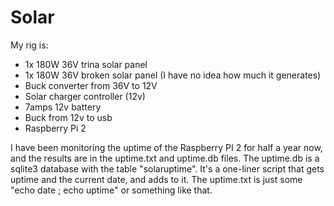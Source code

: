 # Solar
My rig is:
 - 1x 180W 36V trina solar panel
 - 1x 180W 36V broken solar panel (I have no idea how much it generates)
 - Buck converter from 36V to 12V
 - Solar charger controller (12v)
 - 7amps 12v battery
 - Buck from 12v to usb
 - Raspberry Pi 2

I have been monitoring the uptime of the Raspberry PI 2 for half a year now, and the results are in the uptime.txt and uptime.db files. The uptime.db is a sqlite3 database with the table "solaruptime". It's a one-liner script that gets uptime and the current date, and adds to it. The uptime.txt is just some "echo date ; echo uptime" or something like that.
